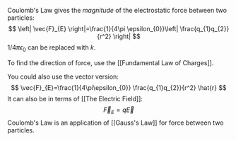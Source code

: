 Coulomb's Law gives the *magnitude* of the electrostatic force between two particles:
$$
\left| \vec{F}_{E} \right|=\frac{1}{4\pi \epsilon_{0}}\left| \frac{q_{1}q_{2}}{r^2} \right|  
$$
$1/4\pi\epsilon_{0}$ can be replaced with $k$.

To find the direction of force, use the [[Fundamental Law of Charges]].

You could also use the vector version:
$$
\vec{F}_{E}=\frac{1}{4\pi\epsilon_{0}} \frac{q_{1}q_{2}}{r^2} \hat{r}
$$
It can also be in terms of [[The Electric Field]]:
$$
\vec{F}_{E}=q\vec{E}
$$
Coulomb's Law is an application of [[Gauss's Law]] for force between two particles.